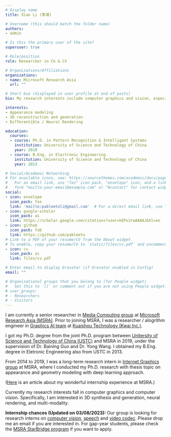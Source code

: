 ```yaml
---
# Display name
title: Xiao Li (李潇)

# Username (this should match the folder name)
authors:
- admin

# Is this the primary user of the site?
superuser: true

# Role/position
role: Researcher in CG & CV

# Organizations/Affiliations
organizations:
- name: Microsoft Research Asia
  url: ""

# Short bio (displayed in user profile at end of posts)
bio: My research interests include computer graphics and vision, especially in appearance modeling, neural rendering and 3D synthesis.

interests:
- Appearance modeling
- 3D reconstruction and generation
- Differentible / Neural Rendering

education:
  courses:
  - course: Ph.D. in Pattern Recognition & Intelligent Systems
    institution: University of Science and Technology of China
    year: 2019
  - course: B.Eng. in Electronic Engineering 
    institution: University of Science and Technology of China
    year: 2013

# Social/Academic Networking
# For available icons, see: https://sourcethemes.com/academic/docs/page-builder/#icons
#   For an email link, use "fas" icon pack, "envelope" icon, and a link in the
#   form "mailto:your-email@example.com" or "#contact" for contact widget.
social:
- icon: envelope
  icon_pack: fas
  link: 'mailto:pableetoli@gmail.com'  # For a direct email link, use "mailto:test@example.org".
- icon: google-scholar
  icon_pack: ai
  link: https://scholar.google.com/citations?user=hEPx3rwAAAAJ&hl=en
- icon: github
  icon_pack: fab
  link: https://github.com/pableeto
# Link to a PDF of your resume/CV from the About widget.
# To enable, copy your resume/CV to `static/files/cv.pdf` and uncomment the lines below.
- icon: cv
  icon_pack: ai
  link: files/cv.pdf

# Enter email to display Gravatar (if Gravatar enabled in Config)
email: ""

# Organizational groups that you belong to (for People widget)
#   Set this to `[]` or comment out if you are not using People widget.
# user_groups:
# - Researchers
# - Visitors
---
```


I am currently a senior researcher in <a href=https://www.microsoft.com/en-us/research/group/media-computing-group>Media Computing group</a> at <a href="https://www.msra.cn/">Microsoft Research Asia (MSRA)</a>. 
Prior to joining MSRA, I was a researcher / alogrithm engineer in <a href="http://www.chongyangma.com/team/index.html">Graphics AI team</a> at <a href="https://www.kuaishou.com/">Kuaishou Technology (Kwai Inc.)</a>.

I got my Ph.D. degree from the joint Ph.D. program between <a href="https://www.ustc.edu.cn/">Unitersity of Science and Technology of China (USTC)</a> and MSRA in 2019, under the supervision of Dr. Baining Guo and Dr. Yong Wang. I obtained my B.Eng. degree in Eletronic Engineering also from USTC in 2013.

From 2014 to 2019, I was a long-term research intern in <a href=https://www.microsoft.com/en-us/research/group/internet-graphics>Internet Graphics group</a> at MSRA, where I conducted my Ph.D. research with thesis topic on appearance and geometry modeling with deep learning approach.

(<a href = "https://mp.weixin.qq.com/s?__biz=MzA4NzIyMDY0OA==&mid=2655393474&idx=1&sn=7268b5e38dddbb216f6354de3a9cf1e4&scene=19#wechat_redirect">Here</a> is an article about my wonderful internship experience at MSRA.)

Currently my research interests fall in computer graphics and computer vision.
Specifically, I am interested in 3D synthesis and generation, neural rendering, and multi-modality.

<b>Internship chances (Updated on 03/08/2023):</b> 
Our group is looking for research interns on <a href="https://www.msra.cn/zh-cn/jobs/interns/computer-vision-research-intern?language=chinese">computer vision</a>,
<a href="https://www.msra.cn/zh-cn/jobs/interns/media-computing-group-research-intern?language=chinese">speech</a> and 
<a href="https://www.msra.cn/zh-cn/jobs/interns/video-processing-and-coding-research-intern?language=chinese">video codec</a>.
Please drop me an email if you are interested in. 
For gap-year students, please check the <a href="https://www.msra.cn/zh-cn/connections/academic-programs/xingqiao">MSRA StarBridge program</a> if you want to apply.
